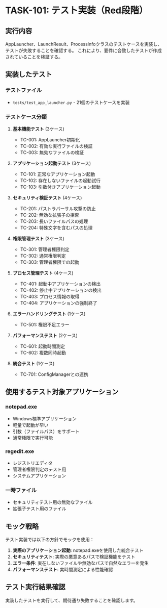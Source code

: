 # TASK-101: テスト実装（Red段階）

## 実行内容

AppLauncher、LaunchResult、ProcessInfoクラスのテストケースを実装し、テストが失敗することを確認する。
これにより、要件に合致したテストが作成されていることを検証する。

## 実装したテスト

### テストファイル
- `tests/test_app_launcher.py` - 21個のテストケースを実装

### テストケース分類
1. **基本機能テスト** (3ケース)
   - TC-001: AppLauncher初期化
   - TC-002: 有効な実行ファイルの検証
   - TC-003: 無効なファイルの検証

2. **アプリケーション起動テスト** (3ケース)
   - TC-101: 正常なアプリケーション起動
   - TC-102: 存在しないファイルの起動試行
   - TC-103: 引数付きアプリケーション起動

3. **セキュリティ検証テスト** (4ケース)
   - TC-201: パストラバーサル攻撃の防止
   - TC-202: 無効な拡張子の拒否
   - TC-203: 長いファイルパスの処理
   - TC-204: 特殊文字を含むパスの処理

4. **権限管理テスト** (3ケース)
   - TC-301: 管理者権限判定
   - TC-302: 通常権限判定
   - TC-303: 管理者権限での起動

5. **プロセス管理テスト** (4ケース)
   - TC-401: 起動中アプリケーションの検出
   - TC-402: 停止中アプリケーションの検出
   - TC-403: プロセス情報の取得
   - TC-404: アプリケーションの強制終了

6. **エラーハンドリングテスト** (1ケース)
   - TC-501: 権限不足エラー

7. **パフォーマンステスト** (2ケース)
   - TC-601: 起動時間測定
   - TC-602: 複数同時起動

8. **統合テスト** (1ケース)
   - TC-701: ConfigManagerとの連携

## 使用するテスト対象アプリケーション

### notepad.exe
- Windows標準アプリケーション
- 軽量で起動が早い
- 引数（ファイルパス）をサポート
- 通常権限で実行可能

### regedit.exe
- レジストリエディタ
- 管理者権限判定のテスト用
- システムアプリケーション

### 一時ファイル
- セキュリティテスト用の無効なファイル
- 拡張子テスト用のファイル

## モック戦略

テスト実装では以下の方針でモックを使用：

1. **実際のアプリケーション起動**: notepad.exeを使用した統合テスト
2. **セキュリティテスト**: 実際の悪意あるパスで検証機能をテスト
3. **エラー条件**: 実在しないファイルや無効なパスで自然なエラーを発生
4. **パフォーマンステスト**: 実時間測定による性能確認

## テスト実行結果確認

実装したテストを実行して、期待通り失敗することを確認します。